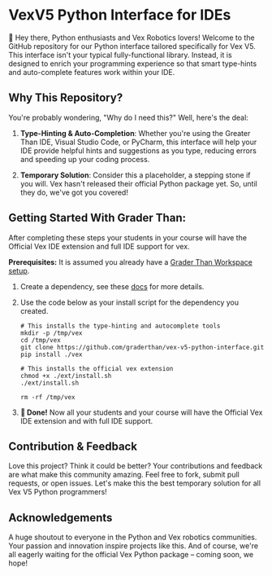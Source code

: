 # VexV5 Python Interface for IDEs

👋 Hey there, Python enthusiasts and Vex Robotics lovers! Welcome to the GitHub
repository for our Python interface tailored specifically for Vex V5. This
interface isn't your typical fully-functional library. Instead, it is designed
to enrich your programming experience so that smart type-hints and auto-complete
features work within your IDE. 

## Why This Repository?
You're probably wondering, "Why do I need this?" Well, here's the deal:

1. **Type-Hinting & Auto-Completion**: Whether you're using the Greater Than IDE, Visual
   Studio Code, or PyCharm, this interface will help your IDE provide helpful hints and
   suggestions as you type, reducing errors and speeding up your coding process.

2. **Temporary Solution**: Consider this a placeholder, a stepping stone if you
   will. Vex hasn't released their official Python package yet. So, until they
   do, we've got you covered! 


## Getting Started With Grader Than:

After completing these steps your students in your course will have the Official Vex
IDE extension and full IDE support for vex. 

**Prerequisites:** It is assumed you already have a [Grader Than Workspace
setup](https://docs.graderthan.com/workspace/create/). 

1. Create a dependency, see these
   [docs](https://docs.graderthan.com/workspace/config/#create-a-dependency) for
   more details. 
2. Use the code below as your install script for the dependency you created.
   
    ```shell
    # This installs the type-hinting and autocomplete tools
    mkdir -p /tmp/vex
    cd /tmp/vex
    git clone https://github.com/graderthan/vex-v5-python-interface.git
    pip install ./vex

    # This installs the official vex extension
    chmod +x ./ext/install.sh
    ./ext/install.sh

    rm -rf /tmp/vex
    ```

3. **🥳 Done!** Now all your students and your course will have the Official Vex
   IDE extension and with full IDE support.


## Contribution & Feedback
Love this project? Think it could be better? Your contributions and feedback are
what make this community amazing. Feel free to fork, submit pull requests, or
open issues. Let's make this the best temporary solution for all Vex V5 Python
programmers! 

## Acknowledgements
A huge shoutout to everyone in the Python and Vex robotics communities. Your
passion and innovation inspire projects like this. And of course, we're all
eagerly waiting for the official Vex Python package – coming soon, we hope!
